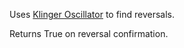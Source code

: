 Uses [Klinger Oscillator](https://www.investopedia.com/terms/k/klingeroscillator.asp) to find reversals.

Returns True on reversal confirmation.